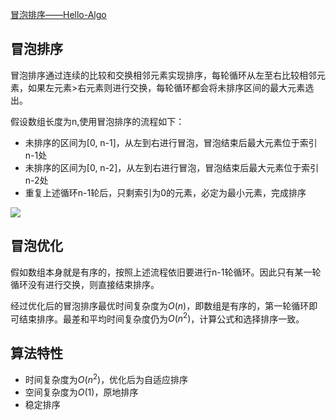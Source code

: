 [冒泡排序——Hello-Algo](https://www.hello-algo.com/chapter_sorting/bubble_sort/)

## 冒泡排序

冒泡排序通过连续的比较和交换相邻元素实现排序，每轮循环从左至右比较相邻元素，如果左元素>右元素则进行交换，每轮循环都会将未排序区间的最大元素选出。

假设数组长度为n,使用冒泡排序的流程如下：
- 未排序的区间为[0, n-1]，从左到右进行冒泡，冒泡结束后最大元素位于索引n-1处
- 未排序的区间为[0, n-2]，从左到右进行冒泡，冒泡结束后最大元素位于索引n-2处
- 重复上述循环n-1轮后，只剩索引为0的元素，必定为最小元素，完成排序

<img src="https://www.hello-algo.com/chapter_sorting/bubble_sort.assets/bubble_sort_overview.png">

## 冒泡优化

假如数组本身就是有序的，按照上述流程依旧要进行n-1轮循环。因此只有某一轮循环没有进行交换，则直接结束排序。

经过优化后的冒泡排序最优时间复杂度为$O(n)$，即数组是有序的，第一轮循环即可结束排序。最差和平均时间复杂度仍为$O(n^2)$，计算公式和选择排序一致。

## 算法特性

- 时间复杂度为$O(n^2)$，优化后为自适应排序
- 空间复杂度为$O(1)$，原地排序
- 稳定排序